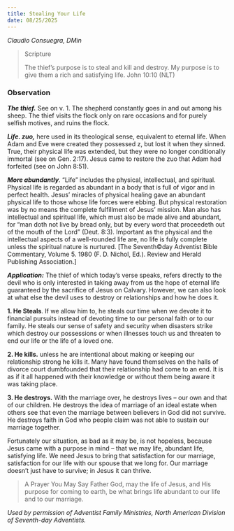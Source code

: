 ```yaml
---
title: Stealing Your Life
date: 08/25/2025
---
```


_Claudio Consuegra, DMin_

> <p>Scripture</p>
> The thief’s purpose is to steal and kill and destroy. My purpose is to give them a rich and satisfying life. John 10:10 (NLT)

### Observation

_**The thief.**_ See on v. 1. The shepherd constantly goes in and out among his sheep. The thief visits the flock only on rare occasions and for purely selfish motives, and ruins the flock.

_**Life. zuo,**_ here used in its theological sense, equivalent to eternal life. When Adam and Eve were created they possessed z, but lost it when they sinned. True, their physical life was extended, but they were no longer conditionally immortal (see on Gen. 2:17). Jesus came to restore the zuo that Adam had forfeited (see on John 8:51).

_**More abundantly**_. “Life” includes the physical, intellectual, and spiritual. Physical life is regarded as abundant in a body that is full of vigor and in perfect health. Jesus’ miracles of physical healing gave an abundant physical life to those whose life forces were ebbing. But physical restoration was by no means the complete fulfillment of Jesus’ mission. Man also has intellectual and spiritual life, which must also be made alive and abundant, for “man doth not live by bread only, but by every word that proceedeth out of the mouth of the Lord” (Deut. 8:3). Important as the physical and the intellectual aspects of a well-rounded life are, no life is fully complete unless the spiritual nature is nurtured. [The Seventh©day Adventist Bible Commentary, Volume 5. 1980 (F. D. Nichol, Ed.). Review and Herald Publishing Association.]

_**Application:**_ The thief of which today’s verse speaks, refers directly to the devil who is only interested in taking away from us the hope of eternal life guaranteed by the sacrifice of Jesus on Calvary. However, we can also look at what else the devil uses to destroy or relationships and how he does it.

**1. He Steals**. If we allow him to, he steals our time when we devote it to financial pursuits instead of devoting time to our personal faith or to our family. He steals our sense of safety and security when disasters strike which destroy our possessions or when illnesses touch us and threaten to end our life or the life of a loved one.

**2. He kills.** unless he are intentional about making or keeping our relationship strong he kills it. Many have found themselves on the halls of divorce court dumbfounded that their relationship had come to an end. It is as if it all happened with their knowledge or without them being aware it was taking place.

**3. He destroys.** With the marriage over, he destroys lives – our own and that of our children. He destroys the idea of marriage of an ideal estate when others see that even the marriage between believers in God did not survive. He destroys faith in God who people claim was not able to sustain our marriage together.

Fortunately our situation, as bad as it may be, is not hopeless, because Jesus came with a purpose in mind – that we may life, abundant life, satisfying life. We need Jesus to bring that satisfaction for our marriage, satisfaction for our life with our spouse that we long for. Our marriage doesn’t just have to survive; in Jesus it can thrive.

> <callout>A Prayer You May Say</callout>
> Father God, may the life of Jesus, and His purpose for coming to earth, be what brings life abundant to our life and to our marriage.

_Used by permission of Adventist Family Ministries, North American Division of Seventh-day Adventists._